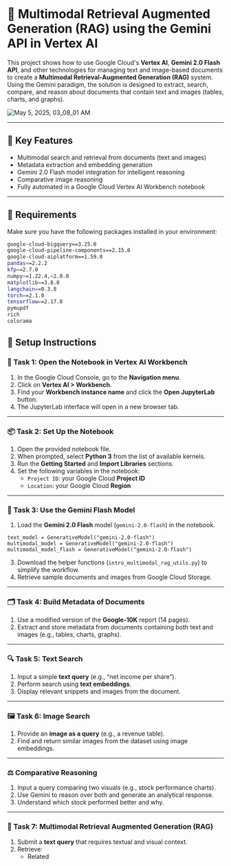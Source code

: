 # 📄 Multimodal Retrieval Augmented Generation (RAG) using the Gemini API in Vertex AI

This project shows how to use Google Cloud's **Vertex AI**, **Gemini 2.0 Flash API**, and other technologies for managing text and image-based documents to create a **Multimodal Retrieval-Augmented Generation (RAG)** system. Using the Gemini paradigm, the solution is designed to extract, search, compare, and reason about documents that contain text and images (tables, charts, and graphs).

![May 5, 2025, 03_08_01 AM](https://github.com/user-attachments/assets/68e2dc6b-bf2e-4a71-84a6-983d9f209ec5)

---
## 🚀 Key Features

- Multimodal search and retrieval from documents (text and images)
- Metadata extraction and embedding generation
- Gemini 2.0 Flash model integration for intelligent reasoning
- Comparative image reasoning
- Fully automated in a Google Cloud Vertex AI Workbench notebook

---

## 🧰 Requirements

Make sure you have the following packages installed in your environment:

```bash
google-cloud-bigquery==3.25.0
google-cloud-pipeline-components==2.15.0
google-cloud-aiplatform==1.59.0
pandas==2.2.2
kfp==2.7.0
numpy>=1.22.4,<2.0.0
matplotlib==3.8.0
langchain==0.3.8
torch==2.1.0
tensorflow==2.17.0
pymupdf
rich
colorama
```


## 📓 Setup Instructions

### 🔧 Task 1: Open the Notebook in Vertex AI Workbench

1. In the Google Cloud Console, go to the **Navigation menu**.
2. Click on **Vertex AI > Workbench**.
3. Find your **Workbench instance name** and click the **Open JupyterLab** button.
4. The JupyterLab interface will open in a new browser tab.

---

### 📦 Task 2: Set Up the Notebook

1. Open the provided notebook file.
2. When prompted, select **Python 3** from the list of available kernels.
3. Run the **Getting Started** and **Import Libraries** sections.
4. Set the following variables in the notebook:
   - `Project ID`: your Google Cloud **Project ID**
   - `Location`: your Google Cloud **Region**

---

### 🤖 Task 3: Use the Gemini Flash Model

1. Load the **Gemini 2.0 Flash** model (`gemini-2.0-flash`) in the notebook.
```
text_model = GenerativeModel("gemini-2.0-flash")
multimodal_model = GenerativeModel("gemini-2.0-flash")
multimodal_model_flash = GenerativeModel("gemini-2.0-flash")
```
3. Download the helper functions (`intro_multimodal_rag_utils.py`) to simplify the workflow.
4. Retrieve sample documents and images from Google Cloud Storage.

---

### 🗂 Task 4: Build Metadata of Documents

1. Use a modified version of the **Google-10K** report (14 pages).
2. Extract and store metadata from documents containing both text and images (e.g., tables, charts, graphs).

---

### 🔍 Task 5: Text Search

1. Input a simple **text query** (e.g., “net income per share”).
2. Perform search using **text embeddings**.
3. Display relevant snippets and images from the document.

---

### 🖼 Task 6: Image Search

1. Provide an **image as a query** (e.g., a revenue table).
2. Find and return similar images from the dataset using image embeddings.

---

### ⚖️ Comparative Reasoning

1. Input a query comparing two visuals (e.g., stock performance charts).
2. Use Gemini to reason over both and generate an analytical response.
3. Understand which stock performed better and why.

---

### 🤝 Task 7: Multimodal Retrieval Augmented Generation (RAG)

1. Submit a **text query** that requires textual and visual context.
2. Retrieve:
   - Related
